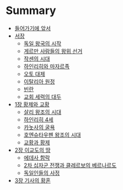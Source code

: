 # Summary

- [들어가기에 앞서](./before.md)
- [서장](./prelude/index.md)
  - [독일 왕국의 시작](./prelude/pre1/index.md)
  - [게르만 사람들의 왕위 선거](./prelude/pre2/index.md)
  - [작센의 시대](./prelude/pre3/index.md)
  - [하인리히와 마자르족](./prelude/pre4-1/index.md)
  - [오토 대제](./prelude/pre5-1/index.md)
  - [이탈리아 원정](./prelude/pre6-1/index.md)
  - [빈란]()
  - [교회 세력의 대두]()
- [1장 황제와 교황](./chapter1/index.md)
  - [살리 왕조의 시대]()
  - [하인리히 4세]()
  - [카놋사의 굴욕]()
  - [호엔슈타우펜 왕조의 시대]()
  - [교황과 황제]()
- [2장 이교도의 땅](./chapter2/index.md)
  - [에데사 함락]()
  - [2차 십자군 전쟁과 클레르보의 베르나르도]()
  - [독일인들의 사정]()
- [3장 기사의 황혼](./chapter3/index.md)
